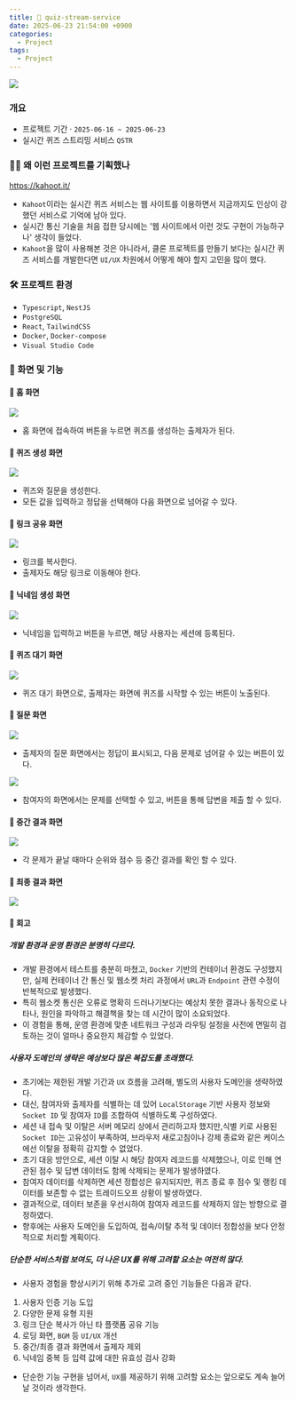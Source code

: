 ```yaml
---
title: 🎈 quiz-stream-service
date: 2025-06-23 21:54:00 +0900
categories:
  - Project
tags:
  - Project
---
```


![](/assets/image/Pasted%20image%2020250623215510.png)

### 개요
- 프로젝트 기간 · `2025-06-16 ~ 2025-06-23`
- 실시간 퀴즈 스트리밍 서비스 `QSTR`

### 🤷‍♂️ 왜 이런 프로젝트를 기획했나
https://kahoot.it/
- `Kahoot`이라는 실시간 퀴즈 서비스는 웹 사이트를 이용하면서 지금까지도 인상이 강했던 서비스로 기억에 남아 있다.
- 실시간 통신 기술을 처음 접한 당시에는 '웹 사이트에서 이런 것도 구현이 가능하구나' 생각이 들었다.
- `Kahoot`을 많이 사용해본 것은 아니라서, 클론 프로젝트를 만들기 보다는 실시간 퀴즈 서비스를 개발한다면 `UI/UX` 차원에서 어떻게 해야 할지 고민을 많이 했다.

### 🛠 **프로젝트 환경**  
- `Typescript`, `NestJS`
- `PostgreSQL`
- `React`, `TailwindCSS`
- `Docker`, `Docker-compose`
- `Visual Studio Code`

### 🚀  **화면 및 기능**
#### 🔹 홈 화면
![](/assets/image/Pasted%20image%2020250623220919.png)
- 홈 화면에 접속하여 버튼을 누르면 퀴즈를 생성하는 출제자가 된다.

#### 🔹 퀴즈 생성 화면
![](/assets/image/Pasted%20image%2020250623221546.png)
- 퀴즈와 질문을 생성한다.
- 모든 값을 입력하고 정답을 선택해야 다음 화면으로 넘어갈 수 있다.

#### 🔹 링크 공유 화면
![](/assets/image/Pasted%20image%2020250623221613.png)
- 링크를 복사한다.
- 출제자도 해당 링크로 이동해야 한다.

#### 🔹 닉네임 생성 화면
![](/assets/image/Pasted%20image%2020250623221733.png)
- 닉네임을 입력하고 버튼을 누르면, 해당 사용자는 세션에 등록된다.

#### 🔹 퀴즈 대기 화면
![](/assets/image/Pasted%20image%2020250623221951.png)
- 퀴즈 대기 화면으로, 출제자는 화면에 퀴즈를 시작할 수 있는 버튼이 노출된다.

#### 🔹 질문 화면
![](/assets/image/Pasted%20image%2020250623222100.png)
- 출제자의 질문 화면에서는 정답이 표시되고, 다음 문제로 넘어갈 수 있는 버튼이 있다.

![](/assets/image/Pasted%20image%2020250623222119.png)
- 참여자의 화면에서는 문제를 선택할 수 있고, 버튼을 통해 답변을 제출 할 수 있다.

#### 🔹 중간 결과 화면
![](/assets/image/Pasted%20image%2020250623222245.png)
- 각 문제가 끝날 때마다 순위와 점수 등 중간 결과를 확인 할 수 있다.

#### 🔹 최종 결과 화면
![](/assets/image/Pasted%20image%2020250623222616.png)


####  🧐 회고
##### 개발 환경과 운영 환경은 분명히 다르다.
- 개발 환경에서 테스트를 충분히 마쳤고, `Docker` 기반의 컨테이너 환경도 구성했지만,  실제 컨테이너 간 통신 및 웹소켓 처리 과정에서 `URL`과 `Endpoint` 관련 수정이 반복적으로 발생했다.
- 특히 웹소켓 통신은 오류로 명확히 드러나기보다는 예상치 못한 결과나 동작으로 나타나,  원인을 파악하고 해결책을 찾는 데 시간이 많이 소요되었다.
- 이 경험을 통해, 운영 환경에 맞춘 네트워크 구성과 라우팅 설정을 사전에 면밀히 검토하는 것이 얼마나 중요한지 체감할 수 있었다.

##### 사용자 도메인의 생략은 예상보다 많은 복잡도를 초래했다.
- 초기에는 제한된 개발 기간과 `UX` 흐름을 고려해, 별도의 사용자 도메인을 생략하였다.
- 대신, 참여자와 출제자를 식별하는 데 있어 `LocalStorage` 기반 사용자 정보와 `Socket ID` 및 참여자 `ID`를 조합하여 식별하도록 구성하였다.
- 세션 내 접속 및 이탈은 서버 메모리 상에서 관리하고자 했지만,식별 키로 사용된 `Socket ID`는 고유성이 부족하여, 브라우저 새로고침이나 강제 종료와 같은 케이스에선 이탈을 정확히 감지할 수 없었다.
- 초기 대응 방안으로, 세션 이탈 시 해당 참여자 레코드를 삭제했으나, 이로 인해 연관된 점수 및 답변 데이터도 함께 삭제되는 문제가 발생하였다.
- 참여자 데이터를 삭제하면 세션 정합성은 유지되지만, 퀴즈 종료 후 점수 및 랭킹 데이터를 보존할 수 없는 트레이드오프 상황이 발생하였다.
- 결과적으로, 데이터 보존을 우선시하여 참여자 레코드를 삭제하지 않는 방향으로 결정하였다.
- 향후에는 사용자 도메인을 도입하여, 접속/이탈 추적 및 데이터 정합성을 보다 안정적으로 처리할 계획이다.

##### 단순한 서비스처럼 보여도, 더 나은 UX를 위해 고려할 요소는 여전히 많다.
- 사용자 경험을 향상시키기 위해 추가로 고려 중인 기능들은 다음과 같다.

1. 사용자 인증 기능 도입
2. 다양한 문제 유형 지원
3. 링크 단순 복사가 아닌 타 플랫폼 공유 기능
4. 로딩 화면, `BGM` 등 `UI/UX` 개선
5. 중간/최종 결과 화면에서 출제자 제외
6. 닉네임 중복 등 입력 값에 대한 유효성 검사 강화

- 단순한 기능 구현을 넘어서, `UX`를 제공하기 위해 고려할 요소는 앞으로도 계속 늘어날 것이라 생각한다.